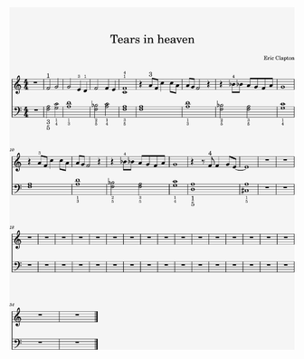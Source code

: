 
[![](Eric_Clapton-Tears_in_heaven.png)](https://github.com/Kraymer/repertoire/raw/main/Repertoire/Eric_Clapton-Tears_in_heaven/Eric_Clapton-Tears_in_heaven.png)
